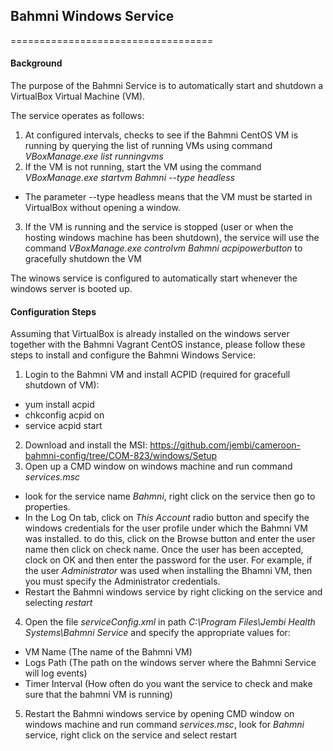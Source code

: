 ## Bahmni Windows Service
===================================

#### Background
The purpose of the Bahmni Service is to automatically start and shutdown a VirtualBox Virtual Machine (VM). 

The service operates as follows:
1. At configured intervals, checks to see if the Bahmni CentOS VM is running by querying the list of running VMs using command _VBoxManage.exe list runningvms_
2. If the VM is not running, start the VM using the command _VBoxManage.exe startvm Bahmni --type headless_ 
* The parameter --type headless means that the VM must be started in VirtualBox without opening a window.
3. If the VM is running and the service is stopped (user or when the hosting windows machine has been shutdown), the service will use the command _VBoxManage.exe controlvm Bahmni acpipowerbutton_ to gracefully shutdown the VM

The winows service is configured to automatically start whenever the windows server is booted up.

#### Configuration Steps
Assuming that VirtualBox is already installed on the windows server together with the Bahmni Vagrant CentOS instance, please follow these steps to install and configure the Bahmni Windows Service:
1. Login to the Bahmni VM and install ACPID (required for gracefull shutdown of VM):
* yum install acpid
* chkconfig acpid on
* service acpid start
2. Download and install the MSI: https://github.com/jembi/cameroon-bahmni-config/tree/COM-823/windows/Setup
3. Open up a CMD window on windows machine and run command _services.msc_
* look for the service name _Bahmni_, right click on the service then go to properties. 
* In the Log On tab, click on _This Account_ radio button and specify the windows credentials for the user profile under which the Bahmni VM was installed. to do this, click on the Browse button and enter the user name then click on check name. Once the user has been accepted, clock on OK and then enter the password for the user. For example, if the user _Administrator_ was used when installing the Bhamni VM, then you must specify the Administrator credentials.
* Restart the Bahmni windows service by right clicking on the service and selecting _restart_
4. Open the file _serviceConfig.xml_ in path _C:\Program Files\Jembi Health Systems\Bahmni Service_ and specify the appropriate values for:
* VM Name (The name of the Bahmni VM)
* Logs Path (The path on the windows server where the Bahmni Service will log events)
* Timer Interval (How often do you want the service to check and make sure that the bahmni VM is running)
5. Restart the Bahmni windows service by opening CMD window on windows machine and run command _services.msc_, look for _Bahmni_ service, right click on the service and select restart
